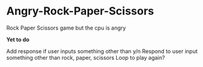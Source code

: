 # Angry-Rock-Paper-Scissors
Rock Paper Scissors game but the cpu is angry



**Yet to do**

Add response if user inputs something other than y/n
Respond to user input something other than rock, paper, scissors
Loop to play again?


